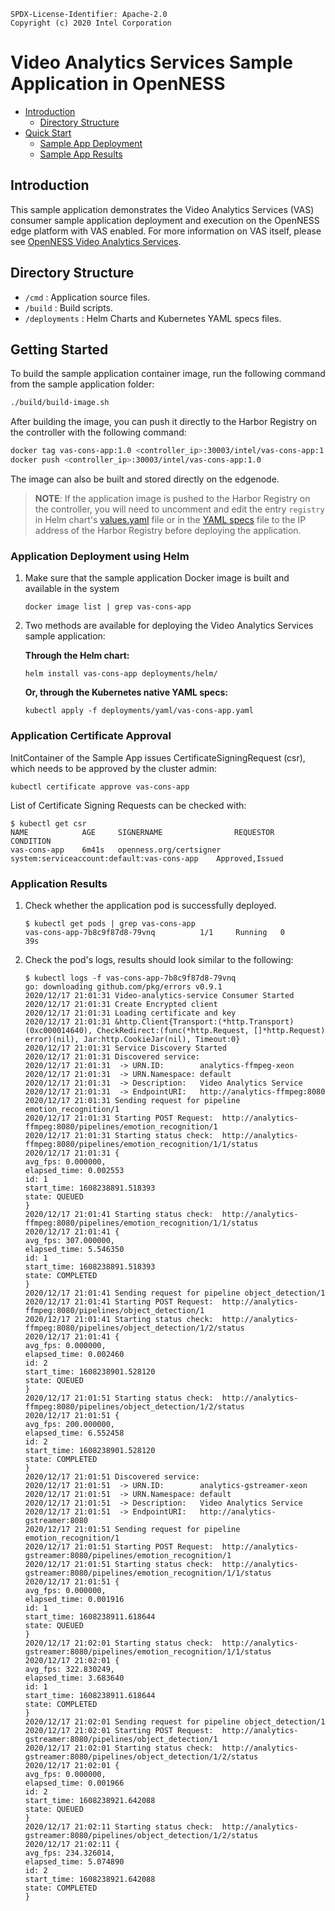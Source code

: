 ```text
SPDX-License-Identifier: Apache-2.0
Copyright (c) 2020 Intel Corporation
```

# Video Analytics Services Sample Application in OpenNESS

- [Introduction](#introduction)
  - [Directory Structure](#directory-structure)
- [Quick Start](#quick-start)
  - [Sample App Deployment](#sample-app-deployment)
  - [Sample App Results](#sample-app-results)

## Introduction

This sample application demonstrates the Video Analytics Services (VAS) consumer sample application deployment and execution on the OpenNESS edge platform with VAS enabled.
For more information on VAS itself, please see [OpenNESS Video Analytics Services](https://github.com/otcshare/specs/blob/master/doc/applications/openness_va_services.md).

## Directory Structure
- `/cmd` : Application source files.
- `/build` : Build scripts.
- `/deployments` : Helm Charts and Kubernetes YAML specs files.

## Getting Started
To build  the sample application container image, run the following command from the sample application folder:

```sh
./build/build-image.sh
```

After building the image, you can push it directly to the Harbor Registry on the controller with the following command:

```sh
docker tag vas-cons-app:1.0 <controller_ip>:30003/intel/vas-cons-app:1.0
docker push <controller_ip>:30003/intel/vas-cons-app:1.0
```

The image can also be built and stored directly on the edgenode.

> **NOTE**: If the application image is pushed to the Harbor Registry on the controller, you will need to uncomment and edit the entry `registry` in Helm chart's [values.yaml](./deployments/helm/values.yaml) file or in the [YAML specs](./deployments/yaml/vas-cons-app.yaml) file to the IP address of the Harbor Registry before deploying the application.

### Application Deployment using Helm

1. Make sure that the sample application Docker image is built and available in the system
    ```shell
    docker image list | grep vas-cons-app
    ```

2. Two methods are available for deploying the Video Analytics Services sample application:

    **Through the Helm chart:**
    ```shell
    helm install vas-cons-app deployments/helm/
    ```

    **Or, through the Kubernetes native YAML specs:**
    ```shell
    kubectl apply -f deployments/yaml/vas-cons-app.yaml
    ```

### Application Certificate Approval

InitContainer of the Sample App issues CertificateSigningRequest (csr), which needs to be approved by the cluster admin:

```shell
kubectl certificate approve vas-cons-app
```

List of Certificate Signing Requests can be checked with:

```shell
$ kubectl get csr
NAME            AGE     SIGNERNAME                REQUESTOR                                     CONDITION
vas-cons-app    6m41s   openness.org/certsigner   system:serviceaccount:default:vas-cons-app    Approved,Issued
```

### Application Results

1. Check whether the application pod is successfully deployed.
    ```shell
    $ kubectl get pods | grep vas-cons-app
    vas-cons-app-7b8c9f87d8-79vnq          1/1     Running   0          39s
    ```

2. Check the pod's logs, results should look similar to the following:
    ```shell
    $ kubectl logs -f vas-cons-app-7b8c9f87d8-79vnq
    go: downloading github.com/pkg/errors v0.9.1
    2020/12/17 21:01:31 Video-analytics-service Consumer Started
    2020/12/17 21:01:31 Create Encrypted client
    2020/12/17 21:01:31 Loading certificate and key
    2020/12/17 21:01:31 &http.Client{Transport:(*http.Transport)(0xc000014640), CheckRedirect:(func(*http.Request, []*http.Request) error)(nil), Jar:http.CookieJar(nil), Timeout:0}
    2020/12/17 21:01:31 Service Discovery Started
    2020/12/17 21:01:31 Discovered service:
    2020/12/17 21:01:31  -> URN.ID:        analytics-ffmpeg-xeon
    2020/12/17 21:01:31  -> URN.Namespace: default
    2020/12/17 21:01:31  -> Description:   Video Analytics Service
    2020/12/17 21:01:31  -> EndpointURI:   http://analytics-ffmpeg:8080
    2020/12/17 21:01:31 Sending request for pipeline emotion_recognition/1
    2020/12/17 21:01:31 Starting POST Request:  http://analytics-ffmpeg:8080/pipelines/emotion_recognition/1
    2020/12/17 21:01:31 Starting status check:  http://analytics-ffmpeg:8080/pipelines/emotion_recognition/1/1/status
    2020/12/17 21:01:31 {
    avg_fps: 0.000000,
    elapsed_time: 0.002553
    id: 1
    start_time: 1608238891.518393
    state: QUEUED
    }
    2020/12/17 21:01:41 Starting status check:  http://analytics-ffmpeg:8080/pipelines/emotion_recognition/1/1/status
    2020/12/17 21:01:41 {
    avg_fps: 307.000000,
    elapsed_time: 5.546350
    id: 1
    start_time: 1608238891.518393
    state: COMPLETED
    }
    2020/12/17 21:01:41 Sending request for pipeline object_detection/1
    2020/12/17 21:01:41 Starting POST Request:  http://analytics-ffmpeg:8080/pipelines/object_detection/1
    2020/12/17 21:01:41 Starting status check:  http://analytics-ffmpeg:8080/pipelines/object_detection/1/2/status
    2020/12/17 21:01:41 {
    avg_fps: 0.000000,
    elapsed_time: 0.002460
    id: 2
    start_time: 1608238901.528120
    state: QUEUED
    }
    2020/12/17 21:01:51 Starting status check:  http://analytics-ffmpeg:8080/pipelines/object_detection/1/2/status
    2020/12/17 21:01:51 {
    avg_fps: 200.000000,
    elapsed_time: 6.552458
    id: 2
    start_time: 1608238901.528120
    state: COMPLETED
    }
    2020/12/17 21:01:51 Discovered service:
    2020/12/17 21:01:51  -> URN.ID:        analytics-gstreamer-xeon
    2020/12/17 21:01:51  -> URN.Namespace: default
    2020/12/17 21:01:51  -> Description:   Video Analytics Service
    2020/12/17 21:01:51  -> EndpointURI:   http://analytics-gstreamer:8080
    2020/12/17 21:01:51 Sending request for pipeline emotion_recognition/1
    2020/12/17 21:01:51 Starting POST Request:  http://analytics-gstreamer:8080/pipelines/emotion_recognition/1
    2020/12/17 21:01:51 Starting status check:  http://analytics-gstreamer:8080/pipelines/emotion_recognition/1/1/status
    2020/12/17 21:01:51 {
    avg_fps: 0.000000,
    elapsed_time: 0.001916
    id: 1
    start_time: 1608238911.618644
    state: QUEUED
    }
    2020/12/17 21:02:01 Starting status check:  http://analytics-gstreamer:8080/pipelines/emotion_recognition/1/1/status
    2020/12/17 21:02:01 {
    avg_fps: 322.830249,
    elapsed_time: 3.683640
    id: 1
    start_time: 1608238911.618644
    state: COMPLETED
    }
    2020/12/17 21:02:01 Sending request for pipeline object_detection/1
    2020/12/17 21:02:01 Starting POST Request:  http://analytics-gstreamer:8080/pipelines/object_detection/1
    2020/12/17 21:02:01 Starting status check:  http://analytics-gstreamer:8080/pipelines/object_detection/1/2/status
    2020/12/17 21:02:01 {
    avg_fps: 0.000000,
    elapsed_time: 0.001966
    id: 2
    start_time: 1608238921.642088
    state: QUEUED
    }
    2020/12/17 21:02:11 Starting status check:  http://analytics-gstreamer:8080/pipelines/object_detection/1/2/status
    2020/12/17 21:02:11 {
    avg_fps: 234.326014,
    elapsed_time: 5.074890
    id: 2
    start_time: 1608238921.642088
    state: COMPLETED
    }
    ```
